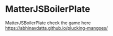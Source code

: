 # MatterJSBoilerPlate
MatterJSBoilerPlate 
check the game here https://abhinavdatta.github.io/plucking-mangoes/

